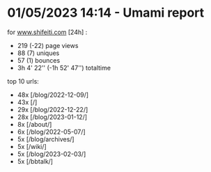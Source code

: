 # 01/05/2023 14:14 - Umami report
for www.shifeiti.com [24h] :

 - 219 (-22) page views
 - 88 (7) uniques
 - 57 (1) bounces
 - 3h 4' 22'' (-1h 52' 47'') totaltime


top 10 urls:
 - 48x [/blog/2022-12-09/]
 - 43x [/]
 - 29x [/blog/2022-12-22/]
 - 28x [/blog/2023-01-12/]
 - 8x [/about/]
 - 6x [/blog/2022-05-07/]
 - 5x [/blog/archives/]
 - 5x [/wiki/]
 - 5x [/blog/2023-02-03/]
 - 5x [/bbtalk/]


